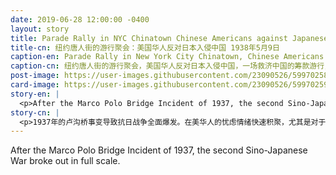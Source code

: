 ```yaml
---
date: 2019-06-28 12:00:00 -0400
layout: story
title: Parade Rally in NYC Chinatown Chinese Americans against Japanese invasion in China May 9, 1938
title-cn: 纽约唐人街的游行聚会：美国华人反对日本入侵中国 1938年5月9日
caption-en: Parade Rally in New York City Chinatown, Chinese Americans against Japanese invasion in China, a fundraising parade for China relief, from<br>the left in the front, Annabelle Wong (the 4th ). Ruth Chin (the 5th ), Sophia Chu (the 6th ), Jeaw Yee Wong (the 7th ), Grace Chu (the 9th ) were<br>recognized, May 9, 1938, Courtesy of Warren Chan, Museum of Chinese in America (MOCA) Collection
caption-cn: 纽约唐人街的游行聚会，美国华人反对日本入侵中国，一场救济中国的筹款游行，前排左四Annabelle Wong， 左五Ruth Chin，左六Sophia Chu，左七Jeaw Yee Wong，左九Grace Chu，1938年5月9日，美国华人博物馆（MOCA）馆藏
post-image: https://user-images.githubusercontent.com/23090526/59970258-1ffcef80-9516-11e9-8bf5-bda74cc305b8.jpg
card-image: https://user-images.githubusercontent.com/23090526/59970259-20958600-9516-11e9-9394-67455aeda064.jpg
story-en: |
  <p>After the Marco Polo Bridge Incident of 1937, the second Sino-Japanese War broke out in full scale. The concern among Chinese in America grew rapidly, especially for those who had family members left in China. These Chinese Americans not only faced constant discrimination within the United States, but following the incident felt further abandoned by international society. On May 9, 1938, Chinese Americans in New York took part in a parade to make their voices heard and to raise money for the Chinese efforts against the Japanese. Marchers used slogans like “To Save China, To Save Ourselves,” connecting their quest for equal rights in the U.S. to the survival of Chinese nationals in China. Here, women wearing traditional cheongsams carry a gigantic Chinese Nationalist flag as both a patriotic symbol and a practical container for catching donations thrown by the crowd.</p>
story-cn: |
  <p>1937年的卢沟桥事变导致抗日战争全面爆发。在美华人的忧虑情绪快速积聚，尤其是对于那些有家人在中国的华人来说。这些美国华人除了在美国社会中处处受到歧视以外，这次事变还让他们更加觉得自己被国际社会所抛弃。1938年5月9日，美国华人在纽约参加了一场为自己发声的游行，并为了中国人民的抗日战争而筹集善款。游行者使用“拯救中国，拯救自己”的口号，将自身在美国对平等权利的追求与中国人民在自己的土地上的生存联系在一起。在这里，穿着传统旗袍的华人女性举起巨大的青天白日旗，既是爱国的象征，也用来接住人群投掷过来的善款。</p>
---
```

After the Marco Polo Bridge Incident of 1937, the second Sino-Japanese War broke out in full scale.
